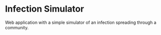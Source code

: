 # Infection Simulator

Web application with a simple simulator of an infection spreading through a community.
 
